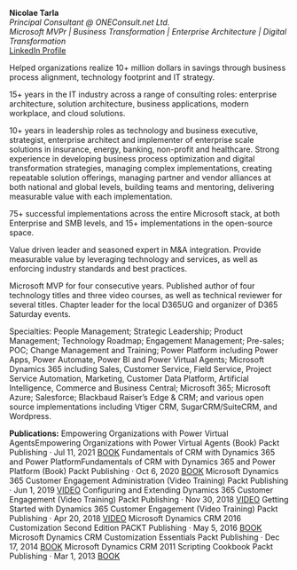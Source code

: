 <b>Nicolae Tarla </b><br/>
<i>Principal Consultant @ ONEConsult.net Ltd. </i><br/>
<i>Microsoft MVPr | Business Transformation | Enterprise Architecture | Digital Transformation </i><br/>
<a href="https://www.linkedin.com/in/nicolaetarla/" target="_new">LinkedIn Profile</a><br/>

Helped organizations realize 10+ million dollars in savings through business process alignment, technology footprint and IT strategy.

15+ years in the IT industry across a range of consulting roles: enterprise architecture, solution architecture, business applications, modern workplace, and cloud solutions. 

10+ years in leadership roles as technology and business executive, strategist, enterprise architect and implementer of enterprise scale solutions in insurance, energy, banking, non-profit and healthcare. Strong experience in developing business process optimization and digital transformation strategies, managing complex implementations, creating repeatable solution offerings, managing partner and vendor alliances at both national and global levels, building teams and mentoring, delivering measurable value with each implementation. 

75+ successful implementations across the entire Microsoft stack, at both Enterprise and SMB levels, and 15+ implementations in the open-source space. 

Value driven leader and seasoned expert in M&A integration. Provide measurable value by leveraging technology and services, as well as enforcing industry standards and best practices. 

Microsoft MVP for four consecutive years. Published author of four technology titles and three video courses, as well as technical reviewer for several titles. Chapter leader for the local D365UG and organizer of D365 Saturday events.

Specialties: People Management; Strategic Leadership; Product Management; Technology Roadmap; Engagement Management; Pre-sales; POC; Change Management and Training; Power Platform including Power Apps, Power Automate, Power BI and Power Virtual Agents; Microsoft Dynamics 365 including Sales, Customer Service, Field Service, Project Service Automation, Marketing, Customer Data Platform, Artificial Intelligence, Commerce and Business Central; Microsoft 365; Microsoft Azure; Salesforce; Blackbaud Raiser’s Edge & CRM; and various open source implementations including Vtiger CRM, SugarCRM/SuiteCRM, and Wordpress. 

<b>Publications:</b>
Empowering Organizations with Power Virtual AgentsEmpowering Organizations with Power Virtual Agents (Book)
  Packt Publishing · Jul 11, 2021
  <a href="https://www.amazon.com/Empowering-Organizations-Power-Virtual-Agents-dp-1801074747/dp/1801074747/ref=mt_other?_encoding=UTF8&me=&qid=1626223099">BOOK</a>
Fundamentals of CRM with Dynamics 365 and Power PlatformFundamentals of CRM with Dynamics 365 and Power Platform (Book)
  Packt Publishing · Oct 6, 2020
  <a href="https://www.amazon.com/Fundamentals-CRM-Dynamics-Power-Platform-ebook/dp/B08HYWX6VL/ref=pd_rhf_dp_p_img_5_nodl?_encoding=UTF8&psc=1&refRID=Q5RDVSBDVHPTSW63T4XD">BOOK</a>
Microsoft Dynamics 365 Customer Engagement Administration (Video Training)
  Packt Publishing · Jun 1, 2019
  <a href="">VIDEO</a>
Configuring and Extending Dynamics 365 Customer Engagement (Video Training)
  Packt Publishing · Nov 30, 2018
  <a href="">VIDEO</a>
Getting Started with Dynamics 365 Customer Engagement (Video Training)
  Packt Publishing · Apr 20, 2018
  <a href="">VIDEO</a>
Microsoft Dynamics CRM 2016 Customization Second Edition
  PACKT Publishing · May 5, 2016
  <a href="https://www.amazon.ca/Microsoft-Dynamics-CRM-2016-Customization/dp/1785881515/ref=sr_1_1?crid=FHT75VT6K92J&keywords=Microsoft+Dynamics+CRM+2016+Customization+Second+Edition&qid=1663686387&sprefix=microsoft+dynamics+crm+2016+customization+second+edition%2Caps%2C78&sr=8-1">BOOK</a>
Microsoft Dynamics CRM Customization Essentials
  Packt Publishing · Dec 17, 2014
  <a href="https://www.amazon.ca/Microsoft-Dynamics-CRM-Customization-Essentials/dp/1784397849/ref=sr_1_1?crid=2W725DSXPOOG5&keywords=Microsoft+Dynamics+CRM+Customization+Essentials&qid=1663686546&sprefix=microsoft+dynamics+crm+customization+essentials%2Caps%2C62&sr=8-1">BOOK</a>
Microsoft Dynamics CRM 2011 Scripting Cookbook
  Packt Publishing · Mar 1, 2013
  <a href="https://www.amazon.ca/Microsoft-Dynamics-2011-Scripting-Cookbook/dp/1849688826/ref=sr_1_1?crid=2OYXFKZTN922H&keywords=Microsoft+Dynamics+CRM+2011+Scripting+Cookbook&qid=1663686521&sprefix=microsoft+dynamics+crm+2011+scripting+cookbook%2Caps%2C64&sr=8-1">BOOK</a>
